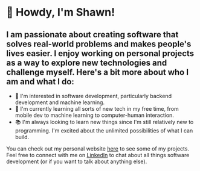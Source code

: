 
# 👋 Howdy, I'm Shawn!
## I am passionate about creating software that solves real-world problems and makes people's lives easier. I enjoy working on personal projects as a way to explore new technologies and challenge myself. Here's a bit more about who I am and what I do:

- 👀 I'm interested in software development, particularly backend development and machine learning.
- 🌱 I'm currently learning all sorts of new tech in my free time, from mobile dev to machine learning to computer-human interaction.
- 📚 I'm always looking to learn new things since I'm still relatively new to programming. I'm excited about the unlimited possibilities of what I can build.

You can check out my personal website [here](https://shawnmathen.me/) to see some of my projects. Feel free to connect with me on [LinkedIn](https://www.linkedin.com/in/shawn-mathen) to chat about all things software development (or if you want to talk about anything else).
<!---
smmathen/smmathen is a ✨ special ✨ repository because its `README.md` (this file) appears on your GitHub profile.
You can click the Preview link to take a look at your changes.
--->
